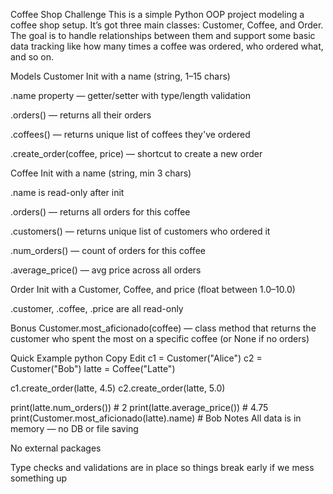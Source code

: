 Coffee Shop Challenge
This is a simple Python OOP project modeling a coffee shop setup. It’s got three main classes: Customer, Coffee, and Order. The goal is to handle relationships between them and support some basic data tracking like how many times a coffee was ordered, who ordered what, and so on.

Models
Customer
Init with a name (string, 1–15 chars)

.name property — getter/setter with type/length validation

.orders() — returns all their orders

.coffees() — returns unique list of coffees they've ordered

.create_order(coffee, price) — shortcut to create a new order

Coffee
Init with a name (string, min 3 chars)

.name is read-only after init

.orders() — returns all orders for this coffee

.customers() — returns unique list of customers who ordered it

.num_orders() — count of orders for this coffee

.average_price() — avg price across all orders

Order
Init with a Customer, Coffee, and price (float between 1.0–10.0)

.customer, .coffee, .price are all read-only

Bonus
Customer.most_aficionado(coffee) — class method that returns the customer who spent the most on a specific coffee (or None if no orders)

Quick Example
python
Copy
Edit
c1 = Customer("Alice")
c2 = Customer("Bob")
latte = Coffee("Latte")

c1.create_order(latte, 4.5)
c2.create_order(latte, 5.0)

print(latte.num_orders())           # 2
print(latte.average_price())        # 4.75
print(Customer.most_aficionado(latte).name)  # Bob
Notes
All data is in memory — no DB or file saving

No external packages


Type checks and validations are in place so things break early if we mess something up

